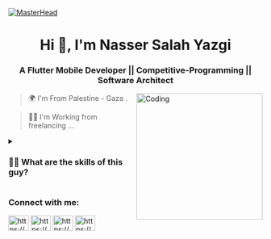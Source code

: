 
[![MasterHead](https://1.bp.blogspot.com/-7A4WynwLsMw/XbBpCXG8fHI/AAAAAAAAMt4/uOa1bpLskYgrwGbllhSu2SDj_Mig8SXJQCLcBGAsYHQ/s1600/2000_600px.gif)](https://rishavchanda.io)
<h1 align="center">Hi 👋, I'm Nasser Salah Yazgi</h1>
<h3 align="center">A Flutter Mobile Developer || Competitive-Programming || Software Architect </h3>
<img align="right" alt="Coding" width="250" src="https://cdn.dribbble.com/users/1162077/screenshots/3848914/programmer.gif">

 > 🌍    I'm From Palestine - Gaza .
 
 > 🧑‍💻 I'm Working from freelancing ... 

<details><summary><strong><h3>🤷‍♂️ What are the skills of this guy?</h3></strong></summary>
<p>
🟡 Beginner 🟠 Intermediate 🟢 Expert

| |Language |Experience Level |Currently Working |Currently Learning |Learned Before|        
|:---:|--------|:---:|:---:|:---:|:---:|
|<img src='https://user-images.githubusercontent.com/33403844/152114312-1bc8023e-6316-428f-bd7f-0c4cb740973f.png' width='30'>|Flutter |🟢||✔|✔|
|<img src='https://user-images.githubusercontent.com/33403844/152114305-017df442-4c43-4fad-bf61-7813a9c72bc4.png' width='20'> |Python |🟠|||✔|
|<img src='https://user-images.githubusercontent.com/33403844/152122180-2e6fba91-7c9d-4866-87de-04fbd18a692c.png' width='20'>|Java|🟠||✔|✔|
|<img src='https://user-images.githubusercontent.com/33403844/152122190-23747d90-7581-4695-b124-059dd735fb05.png' width='20'>|C#|🟠|||✔|
|<img src='https://user-images.githubusercontent.com/33403844/152122187-c218d9e0-35eb-499b-bea3-97e618a48a53.png' width='20'>|C++|🟠||✔|✔|
||C|🟠||✔|✔|
|<img src='https://user-images.githubusercontent.com/33403844/152123423-b15eec26-06bb-4ada-b220-8514c52b2ce4.png' width='20'>|Html|🟡|||✔|
 ||CSS|🟡|||✔|

</p>
</details>
<h3 align="left">Connect with me:</h3>
<p align="left">
<a href="https://www.linkedin.com/in/nasser-yazgi-500b20230/" target="blank"><img align="center" src="https://raw.githubusercontent.com/rahuldkjain/github-profile-readme-generator/master/src/images/icons/Social/linked-in-alt.svg" alt="https://www.linkedin.com/in/nasser-yazgi-500b20230/" height="30" width="40" /></a>
<a href="https://www.facebook.com/nasseryazgi1" target="blank"><img align="center" src="https://raw.githubusercontent.com/rahuldkjain/github-profile-readme-generator/master/src/images/icons/Social/facebook.svg" alt="https://www.facebook.com/nasseryazgi1" height="30" width="40" /></a>
<a href="https://www.youtube.com/@nasseryazgi/featured" target="blank"><img align="center" src="https://raw.githubusercontent.com/rahuldkjain/github-profile-readme-generator/master/src/images/icons/Social/youtube.svg" alt="https://www.youtube.com/@nasseryazgi/featured" height="30" width="40" /></a>
<a href="https://codeforces.com/profile/naseryazgi" target="blank"><img align="center" src="https://raw.githubusercontent.com/rahuldkjain/github-profile-readme-generator/master/src/images/icons/Social/codeforces.svg" alt="https://codeforces.com/profile/naseryazgi" height="30" width="40" /></a>
</p>


<!--

Here are some ideas to get you started:

- 🔭 I’m currently working on ...
- 🌱 I’m currently learning ...
- 👯 I’m looking to collaborate on ...
- 🤔 I’m looking for help with ...
- 💬 Ask me about ...
- 📫 How to reach me: ...
- 😄 Pronouns: ...
- ⚡ Fun fact: ...

✔

🔴🟠🟡🟢
-->
